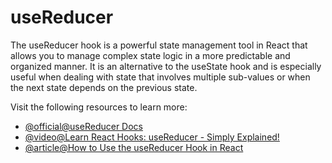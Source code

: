 # useReducer

The useReducer hook is a powerful state management tool in React that allows you to manage complex state logic in a more predictable and organized manner. It is an alternative to the useState hook and is especially useful when dealing with state that involves multiple sub-values or when the next state depends on the previous state.

Visit the following resources to learn more:

- [@official@useReducer Docs](https://react.dev/reference/react/useReducer)
- [@video@Learn React Hooks: useReducer - Simply Explained!](https://www.youtube.com/watch?v=rgp_iCVS8ys&t)
- [@article@How to Use the useReducer Hook in React](https://www.freecodecamp.org/news/react-usereducer-hook/)
